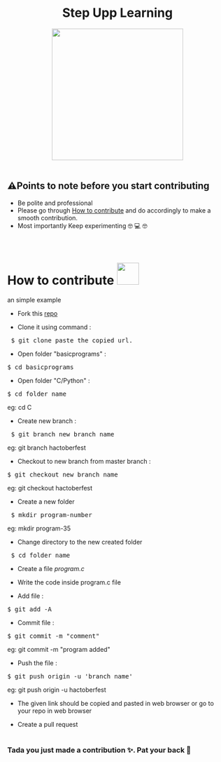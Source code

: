 <h1 align="center">Step Upp Learning</h1>

<div align="center">
   <img src="https://media.giphy.com/media/JQRTxak7sNdwOmB1DP/giphy.gif" width="300x">
</div>
<br/>
<div>

## ⚠️Points to note before you start contributing
  
  - Be polite and professional
  - Please go through [How to contribute](#contribute) and do accordingly to make a smooth contribution.
  - Most importantly Keep experimenting 	:nerd_face: :computer: :nerd_face:
</div>
<br/>

<a name="contribute">
    
  # How to contribute  <img src="https://media.giphy.com/media/WUlplcMpOCEmTGBtBW/giphy.gif" width="50">
</a>
an simple example

- Fork this [repo](https://github.com/SrishtiSK01/Sonaa)

- Clone it using command :
<pre> $ git clone paste_the_copied_url.</pre>

- Open folder "basicprograms"  :
<pre>$ cd basicprograms</pre>

- Open folder "C/Python"  :
<pre>$ cd folder_name</pre>
   eg: cd C

- Create new branch :
<pre> $ git branch new_branch_name</pre>
   eg: git branch hactoberfest

- Checkout to new branch from master branch :
<pre>$ git checkout new_branch_name</pre>
   eg: git checkout hactoberfest

 - Create a new folder
 <pre> $ mkdir program-number </pre>
 eg: mkdir program-35

 - Change directory to the new created folder
 <pre> $ cd folder_name </pre>

 - Create a file *program.c*

 - Write the code inside program.c file

 - Add file :
<pre>$ git add -A</pre>

- Commit file :
<pre>$ git commit -m "comment"</pre>
   eg: git commit -m "program added"

- Push the file :
<pre>$ git push origin -u 'branch_name'</pre>
   eg: git push origin -u hactoberfest

- The given link should be copied and pasted in web browser or go to your repo in web browser

- Create a pull request
<br/><br/>

### Tada you just made a contribution ✨. Pat your back 👏 <br/><br/>



